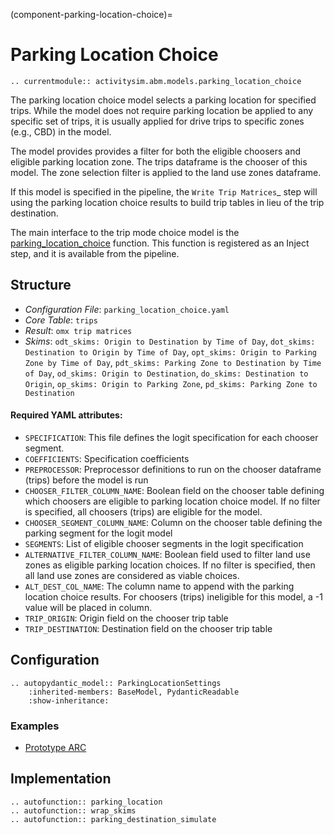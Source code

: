 (component-parking-location-choice)=
# Parking Location Choice

```{eval-rst}
.. currentmodule:: activitysim.abm.models.parking_location_choice
```

The parking location choice model selects a parking location for specified trips. While the model does not
require parking location be applied to any specific set of trips, it is usually applied for drive trips to
specific zones (e.g., CBD) in the model.

The model provides provides a filter for both the eligible choosers and eligible parking location zone. The
trips dataframe is the chooser of this model. The zone selection filter is applied to the land use zones
dataframe.

If this model is specified in the pipeline, the `Write Trip Matrices`_ step will using the parking location
choice results to build trip tables in lieu of the trip destination.

The main interface to the trip mode choice model is the
[parking_location_choice](activitysim.abm.models.parking_location_choice.parking_location_choice) function.  This function
is registered as an Inject step, and it is available from the pipeline.

## Structure

- *Configuration File*: `parking_location_choice.yaml`
- *Core Table*: `trips`
- *Result*: `omx trip matrices`
- *Skims*: `odt_skims: Origin to Destination by Time of Day`, `dot_skims: Destination to Origin by Time of Day`,
`opt_skims: Origin to Parking Zone by Time of Day`, `pdt_skims: Parking Zone to Destination by Time of Day`,
`od_skims: Origin to Destination`, `do_skims: Destination to Origin`, `op_skims: Origin to Parking Zone`,
`pd_skims: Parking Zone to Destination`

#### Required YAML attributes:

- `SPECIFICATION`:
    This file defines the logit specification for each chooser segment.
- `COEFFICIENTS`:
    Specification coefficients
- `PREPROCESSOR`:
    Preprocessor definitions to run on the chooser dataframe (trips) before the model is run
- `CHOOSER_FILTER_COLUMN_NAME`:
    Boolean field on the chooser table defining which choosers are eligible to parking location choice model. If no
    filter is specified, all choosers (trips) are eligible for the model.
- `CHOOSER_SEGMENT_COLUMN_NAME`:
    Column on the chooser table defining the parking segment for the logit model
- `SEGMENTS`:
    List of eligible chooser segments in the logit specification
- `ALTERNATIVE_FILTER_COLUMN_NAME`:
    Boolean field used to filter land use zones as eligible parking location choices. If no filter is specified,
    then all land use zones are considered as viable choices.
- `ALT_DEST_COL_NAME`:
    The column name to append with the parking location choice results. For choosers (trips) ineligible for this
    model, a -1 value will be placed in column.
- `TRIP_ORIGIN`:
    Origin field on the chooser trip table
- `TRIP_DESTINATION`:
    Destination field on the chooser trip table


## Configuration

```{eval-rst}
.. autopydantic_model:: ParkingLocationSettings
    :inherited-members: BaseModel, PydanticReadable
    :show-inheritance:
```

### Examples

- [Prototype ARC](https://github.com/ActivitySim/activitysim/blob/main/activitysim/examples/prototype_arc/configs/parking_location_choice.yaml)

## Implementation

```{eval-rst}
.. autofunction:: parking_location
.. autofunction:: wrap_skims
.. autofunction:: parking_destination_simulate
```
